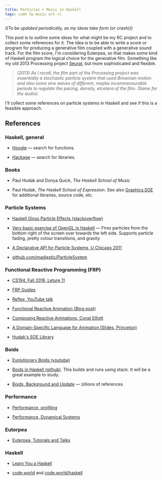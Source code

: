```yaml
---
title: Particles + Music in Haskell  
tags: code fp music art rc
---
```


*((To be updated periodically, as my ideas take form (or crash)))*

This post is to outline some ideas for what might be my RC project
and to collect some references for it.  The idea is to be able to
write a score or program for producing a generative film coupled
with a generative sound track.   For the film score,
I'm considering Euterpea, so that makes some kind of
Haskell program the logical choice for the generative film.
Something like my old 2013 Processing
project [Seurat](https://wordpress.com/view/square-the-circle.com),
but more sophisticated and flexible.

> (2013) *As I recall,
the film part of the Processing project was essentially a stochastic
particle system that used Brownian motion and also some sine waves of
different, maybe incommensurable periods to regulate the pacing, density,
etcetera of the film.  (Same for the audio).*

I'll collect some references on particle systems in Haskell and see if
this is a feasible approach.

## References

### Haskell, general

- [Hoogle](https://hoogle.haskell.org/) — search for functions.

- [Hackage](https://hackage.haskell.org/) — search for libraries.

### Books

- Paul Hudak and Donya Quick, *The Haskell School of Music*

- Paul Hudak, *The Haskell School of Expression*.  See also [Graphics.SOE](https://www.haskell.org/hugs/pages/libraries/HGL/Graphics-SOE.html)
for additional libraries, source code, etc.

### Particle Systems  

- [Haskell Gloss Particle Effects (stackoverflow)](https://stackoverflow.com/questions/26700346/haskell-gloss-particle-effects)

- [Very basic exercise of OpenGL in Haskell](https://github.com/vikrem/Harticle) — Fires particles from the bottom right of the screen over towards the left side. Supports particle fading, pretty colour transitions, and gravity

- [A Declarative API for Particle Systems, U Chicago 2011](https://people.cs.uchicago.edu/~jhr/papers/2011/padl-particles.pdf)

- [github.com/madjestic/ParticleSystem](https://github.com/madjestic/ParticleSystem)

### Functional Reactive Programming (FRP)

- [CS194, Fall 2016, Leture 11](https://www.cis.upenn.edu/~cis194/fall16/lectures/11-frp.html)

- [FRP Guides](https://github.com/HeinrichApfelmus/frp-guides)

- [Reflex, YouTube talk](https://www.youtube.com/watch?v=mYvkcskJbc4)

- [Functional Reactive Animation (Blog post)](https://blog.acolyer.org/2015/12/07/fran/)

- [Composing Reactive Animations, Conal Elliott](http://www.sci.brooklyn.cuny.edu/~zhou/papers/repository/tutorial/tutorial.htm)

- [A Domain-Specific Language for Animation (Slides, Princeton)](https://www.cs.princeton.edu/~dpw/cos441-11/notes/slides08-animation.pdf)

- [Hudak's SOE Library](https://www.haskell.org/hugs/pages/libraries/HGL/Graphics-SOE.html)

### Boids

- [Evolutionary Boids (youtube)](https://www.youtube.com/watch?v=H5civU0ylfQ)

- [Boids in Haskell (github)](https://github.com/tsoding/boids).  This builds and runs
  using stack.  It will be a great example to study.

- [Boids, Background and Update](http://www.red3d.com/cwr/boids/) — zillions of references


### Performance

- [Performance, profiling](https://codereview.stackexchange.com/questions/26081/haskell-particle-simulation)

- [Performance, Dynamical Systems](https://softwareengineering.stackexchange.com/questions/195124/is-haskell-clojure-actually-unsuited-for-dynamic-systems-such-as-particle-simula)

### Euterpea

- [Euterpea, Tutorials and Talks](http://euterpea.com/tutorials/)


### Haskell

- [Learn You a Haskell](http://learnyouahaskell.com/starting-out)

- [code.world](https://code.world/) and [code.world/haskell](https://code.world/haskell)
